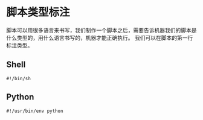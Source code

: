 # 脚本类型标注

脚本可以用很多语言来书写，我们制作一个脚本之后，需要告诉机器我们的脚本是什么类型的，用什么语言书写的，机器才能正确执行。
我们可以在脚本的第一行标注类型。

## Shell
```
#!/bin/sh
```

## Python
```
#!/usr/bin/env python
```
